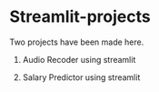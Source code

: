 # Streamlit-projects
Two projects have been made here.

1. Audio Recoder using streamlit

2. Salary Predictor using streamlit
